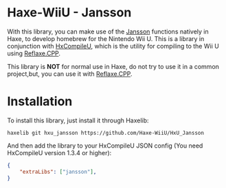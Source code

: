 # Haxe-WiiU - Jansson
With this library, you can make use of the [Jansson](https://github.com/akheron/jansson) functions natively in Haxe, to develop homebrew for the Nintendo Wii U. This is a library in conjunction with [HxCompileU](https://github.com/Slushi-Github/hxCompileU), which is the utility for compiling to the Wii U using [Reflaxe.CPP](https://github.com/SomeRanDev/reflaxe.CPP).


This library is **NOT** for normal use in Haxe, do not try to use it in a common project,but, you can use it with [Reflaxe.CPP](https://github.com/SomeRanDev/reflaxe.CPP).

# Installation
To install this library, just install it through Haxelib:
```
haxelib git hxu_jansson https://github.com/Haxe-WiiU/HxU_Jansson
```
And then add the library to your HxCompileU JSON config (You need HxCompileU version 1.3.4 or higher):
```json
{
    "extraLibs": ["jansson"],
}
```
